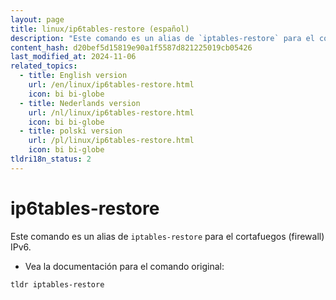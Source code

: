 ```yaml
---
layout: page
title: linux/ip6tables-restore (español)
description: "Este comando es un alias de `iptables-restore` para el cortafuegos (firewall) IPv6."
content_hash: d20bef5d15819e90a1f5587d821225019cb05426
last_modified_at: 2024-11-06
related_topics:
  - title: English version
    url: /en/linux/ip6tables-restore.html
    icon: bi bi-globe
  - title: Nederlands version
    url: /nl/linux/ip6tables-restore.html
    icon: bi bi-globe
  - title: polski version
    url: /pl/linux/ip6tables-restore.html
    icon: bi bi-globe
tldri18n_status: 2
---
```

# ip6tables-restore

Este comando es un alias de `iptables-restore` para el cortafuegos (firewall) IPv6.

- Vea la documentación para el comando original:

`tldr iptables-restore`
